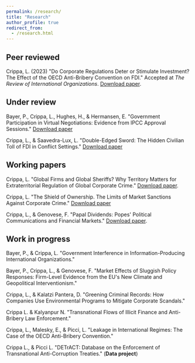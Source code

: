 ```yaml
---
permalink: /research/
title: "Research"
author_profile: true
redirect_from: 
  - /research.html
---
```


## Peer reviewed
Crippa, L. (2023) "Do Corporate Regulations Deter or Stimulate Investment? The Effect of the OECD Anti-Bribery Convention on FDI." Accepted at _The Review of International Organizations_. [Download paper](https://lorenzo-crippa.github.io/files/regulation_investment.pdf).

## Under review
Bayer, P., Crippa, L., Hughes, H., & Hermansen, E. "Government Participation in Virtual Negotiations: Evidence from IPCC Approval Sessions." [Download paper](https://lorenzo-crippa.github.io/files/BCHH_CC_SI.pdf)

Crippa, L., & Saavedra-Lux, L. "Double-Edged Sword: The Hidden Civilian Toll of FDI in Conflict Settings." [Download paper](https://lorenzo-crippa.github.io/files/LC_LSL_FDI_conflict.pdf)

## Working papers

Crippa, L. "Global Firms and Global Sheriffs? Why Territory Matters for Extraterritorial Regulation of Global Corporate Crime." [Download paper](https://lorenzo-crippa.github.io/files/sheriffs.pdf).

Crippa, L. "The Shield of Ownership. The Limits of Market Sanctions Against Corporate Crime." [Download paper](https://lorenzo-crippa.github.io/files/scandals_ownership.pdf)

Crippa, L., & Genovese, F. "Papal Dividends: Popes' Political Communications and Financial Markets." [Download paper](https://lorenzo-crippa.github.io/files/papal_dividends.pdf).


## Work in progress

Bayer, P., & Crippa, L. "Government Interference in Information-Producing International Organizations."

Bayer, P., Crippa, L., & Genovese, F. "Market Effects of Sluggish Policy Responses: Firm-Level Evidence from the EU's New Climate and Geopolitical Interventionism."

Crippa, L., & Kalatzi Pantera, D. "Greening Criminal Records: How Companies Use Environmental Programs to Mitigate Corporate Scandals."

Crippa L. & Kalyanpur N. "Transnational Flows of Illicit Finance and Anti-Bribery Law Enforcement."

Crippa, L., Malesky, E., & Picci, L. "Leakage in International Regimes: The Case of the OECD Anti-Bribery Convention."

Crippa L., & Picci L. "DETrACT: Database on the Enforcement of Transnational Anti-Corruption Treaties." (**Data project**)


